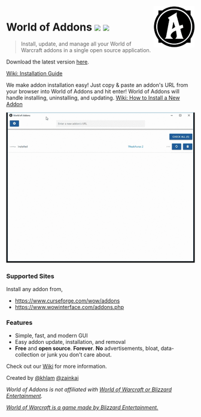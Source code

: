<img align="right" width="110" height="110" src="./assets/200x200.png?raw=true">

# World of Addons <a href="https://ci.appveyor.com/project/khlam/worldofaddons-7jvip"><img src="https://ci.appveyor.com/api/projects/status/github/worldofaddons/worldofaddons?branch=master&svg=true" /></a> <a href="https://discord.gg/NsSM9Fn"><img src="https://img.shields.io/badge/discord-join-7289DA.svg?logo=discord&longCache=true&style=flat" /></a>

> Install, update, and manage all your World of Warcraft addons in a single open source application.

Download the latest version [here](https://github.com/WorldofAddons/worldofaddons/releases/latest).

[Wiki: Installation Guide](https://github.com/WorldofAddons/worldofaddons/wiki/Installation-Guide-%5BWindows-Mac-Linux%5D) 

We make addon installation easy! Just copy & paste an addon's URL from your browser into World of Addons and hit enter!
World of Addons will handle installing, uninstalling, and updating. [Wiki: How to Install a New Addon](https://github.com/WorldofAddons/worldofaddons/wiki/How-to-Use-World-of-Addons#how-to-install-a-new-addon)

<p align="center">
<img src="https://raw.githubusercontent.com/WorldofAddons/worldofaddons.github.io/master/images/demo.gif" />
</p>

### Supported Sites
Install any addon from,
- https://www.curseforge.com/wow/addons
- https://www.wowinterface.com/addons.php

### Features
- Simple, fast, and modern GUI
- Easy addon update, installation, and removal
- **Free** and **open source**. **Forever**.  **No** advertisements, bloat, data-collection or junk you don't care about.

Check out our [Wiki](https://github.com/WorldofAddons/worldofaddons/wiki) for more information.

Created by
[@khlam](https://github.com/khlam)
[@zainkai](https://github.com/zainkai)


*World of Addons is not affiliated with  [World of Warcraft or Blizzard Entertainment](https://www.blizzard.com/).*


[*World of Warcraft is a game made by Blizzard Entertainment.*](https://www.blizzard.com/)

